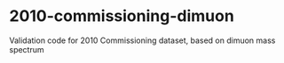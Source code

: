 # 2010-commissioning-dimuon
Validation code for 2010 Commissioning dataset, based on dimuon mass spectrum
